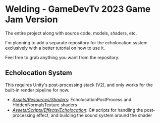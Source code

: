 # Welding - GameDevTv 2023 Game Jam Version
The entire project along with source code, models, shaders, etc.

I'm planning to add a separate repository for the echolocation system exclusively with a better tutorial on how to use it.

Feel free to grab anything you want from the repository.

## Echolocation System
This requires Unity's post-processing stack (V2), and only works for the built-in render pipeline for now.

- [*Assets/Resources/Shaders*](Assets/Resources/Shaders): EcholocationPostProcess and HiddenNormalsTexture shaders
- [*Assets/Scripts/Effects/Echolocation*](Assets/Scripts/Effects/Echolocation): C# scripts for handling the post-processing effect, and building the sound system around the shader
